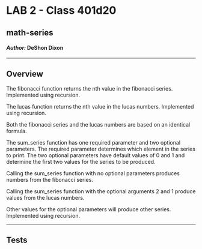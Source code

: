 # LAB 2 - Class 401d20

## math-series

#### *Author:* DeShon Dixon

---

## Overview

The fibonacci function returns the nth value in the fibonacci series. Implemented using recursion.

The lucas function returns the nth value in the lucas numbers. Implemented using recursion.

Both the fibonacci series and the lucas numbers are based on an identical formula. 

The sum_series function has one required parameter and two optional parameters. The required parameter determines which element in the series to print. The two optional parameters have default values of 0 and 1 and determine the first two values for the series to be produced.

Calling the sum_series function with no optional parameters produces numbers from the fibonacci series. 

Calling the sum_series function with the optional arguments 2 and 1 produce values from the lucas numbers. 

Other values for the optional parameters will produce other series. Implemented using recursion.

---

## Tests
